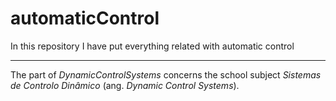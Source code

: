 # automaticControl
In this repository I have put everything related with automatic control
____________

The part of *DynamicControlSystems* concerns the school subject *Sistemas de Controlo Dinâmico* (ang. *Dynamic Control Systems*).
